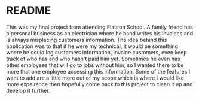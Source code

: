 # README

This was my final project from attending Flatiron School. A family friend has a personal business as an electrician where he hand writes his invoices and is always misplacing customers information. The idea behind this application was to that if he were my technical, it would be something where he could log customers information, invoice customers, even keep track of who has and who hasn't paid him yet. Sometimes he even has other employees that will go to jobs without him, so I wanted there to be more that one employee accessing this information. Some of the features I want to add are a little more out of my scope which is where I would like more expeirence then hopefully come back to this project to clean it up and develop it further. 
